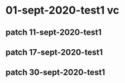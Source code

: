 # 01-sept-2020-test1  vc
## patch 11-sept-2020-test1
## patch 17-sept-2020-test1
## patch 30-sept-2020-test1
